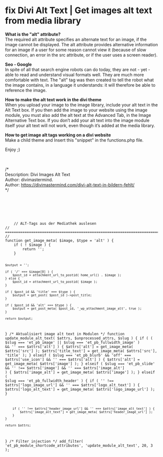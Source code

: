 <h1>fix Divi Alt Text | Get images alt text from media library</h1>

<b>What is the "alt" attribute?</b><br>
The required alt attribute specifies an alternate text for an image, if the image cannot be displayed.
The alt attribute provides alternative information for an image if a user for some reason cannot view it 
(because of slow connection, an error in the src attribute, or if the user uses a screen reader).

<b>Seo - Google</b><br>
In spite of all that search engine robots can do today, they are not - yet - able to read and understand visual formats well. 
They are much more comfortable with text. The "alt" tag was then created to tell the robot what the image contains, in a language 
it understands: it will therefore be able to reference the image.


<b>How to make the alt text work in the divi theme</b><br>
When you upload your image to the image library, include your alt text in the Alt Text box.
If you then add the image to your website using the image module, you must also add the alt text 
at the Advanced Tab, in the Image Alternative Text box. If you don’t add your alt text into 
the image module itself your alt text will not work, even though it’s added at the media library.


<b>How to get image alt tags working on a divi website</b><br>
Make a child theme and Insert this "snippet" in the functions.php file.

Enjoy ;)
<br>
<br><br>

/*<br>
Description: Divi Images Alt Text<br>
Author: divimastermind.<br>
Author: https://divimastermind.com/divi-alt-text-in-bildern-fehlt/<br>
*/<br>
<br>
<br>

<br>
<pre>
  <code>
    // ALT-Tags aus der Mediathek auslesen
// ========================================================================== //
function get_image_meta( $image, $type = 'alt' ) {
    if ( ! $image ) {
        return '';
    }
 
    $output = '';
 
    if ( '/' === $image[0] ) {
        $post_id = attachment_url_to_postid( home_url() . $image );
    } else {
        $post_id = attachment_url_to_postid( $image );
    }
 
    if ( $post_id && 'title' === $type ) {
        $output = get_post( $post_id )->post_title;
    }
 
    if ( $post_id && 'alt' === $type ) {
        $output = get_post_meta( $post_id, '_wp_attachment_image_alt', true );
    }
 
    return $output;
}
/* Aktualisiert image alt text in Modulen */
function update_module_alt_text( $attrs, $unprocessed_attrs, $slug ) {
    if ( ( $slug === 'et_pb_image' || $slug === 'et_pb_fullwidth_image' ) && '' === $attrs['alt'] ) {
        $attrs['alt'] = get_image_meta( $attrs['src'] );
        $attrs['title_text'] = get_image_meta( $attrs['src'], 'title' );
    } elseif ( $slug === 'et_pb_blurb' && 'off' === $attrs['use_icon'] && '' === $attrs['alt'] ) {
        $attrs['alt'] = get_image_meta( $attrs['image'] );
    } elseif ( $slug === 'et_pb_slide' && '' !== $attrs['image'] && '' === $attrs['image_alt'] ) {
        $attrs['image_alt'] = get_image_meta( $attrs['image'] );
    } elseif ( $slug === 'et_pb_fullwidth_header' ) {
        if ( '' !== $attrs['logo_image_url'] && '' === $attrs['logo_alt_text'] ) {
            $attrs['logo_alt_text'] = get_image_meta( $attrs['logo_image_url'] );
        }
       
        if ( '' !== $attrs['header_image_url'] && '' === $attrs['image_alt_text'] ) {
            $attrs['image_alt_text'] = get_image_meta( $attrs['header_image_url'] );
        }
    }
 
    return $attrs;
}
/* Filter injection */
add_filter( 'et_pb_module_shortcode_attributes', 'update_module_alt_text', 20, 3 );
  </code>
</pre>

